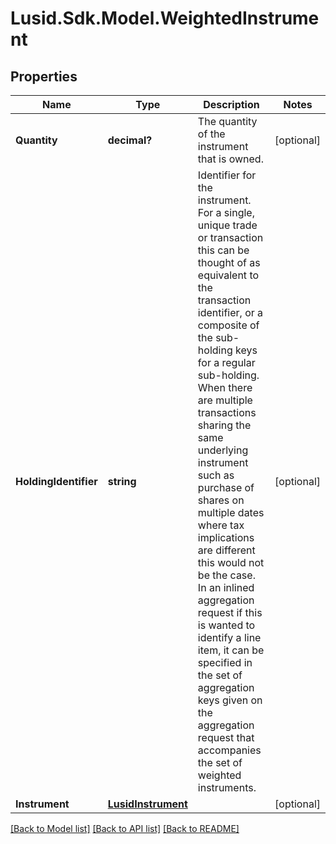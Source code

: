 
# Lusid.Sdk.Model.WeightedInstrument

## Properties

Name | Type | Description | Notes
------------ | ------------- | ------------- | -------------
**Quantity** | **decimal?** | The quantity of the instrument that is owned. | [optional] 
**HoldingIdentifier** | **string** | Identifier for the instrument.  For a single, unique trade or transaction this can be thought of as equivalent to the transaction identifier, or  a composite of the sub-holding keys for a regular sub-holding. When there are multiple transactions sharing the same underlying instrument  such as purchase of shares on multiple dates where tax implications are different this would not be the case.    In an inlined aggregation request if this is wanted to identify a line item, it can be specified in the set of aggregation keys given on the aggregation  request that accompanies the set of weighted instruments. | [optional] 
**Instrument** | [**LusidInstrument**](LusidInstrument.md) |  | [optional] 

[[Back to Model list]](../README.md#documentation-for-models)
[[Back to API list]](../README.md#documentation-for-api-endpoints)
[[Back to README]](../README.md)

